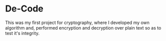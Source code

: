 # De-Code
This was my first project for cryptography, where I developed my own algorithm and, performed encryption and decryption over plain text so as to test it's integrity.
